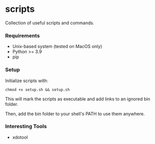 # scripts

Collection of useful scripts and commands.

### Requirements

- Unix-based system (tested on MacOS only)
- Python >= 3.9
- pip

### Setup

Initialize scripts with:

`chmod +x setup.sh && setup.sh`

This will mark the scripts as executable and add links to an ignored bin folder.

Then, add the bin folder to your shell's PATH to use them anywhere.

### Interesting Tools

- xdotool
